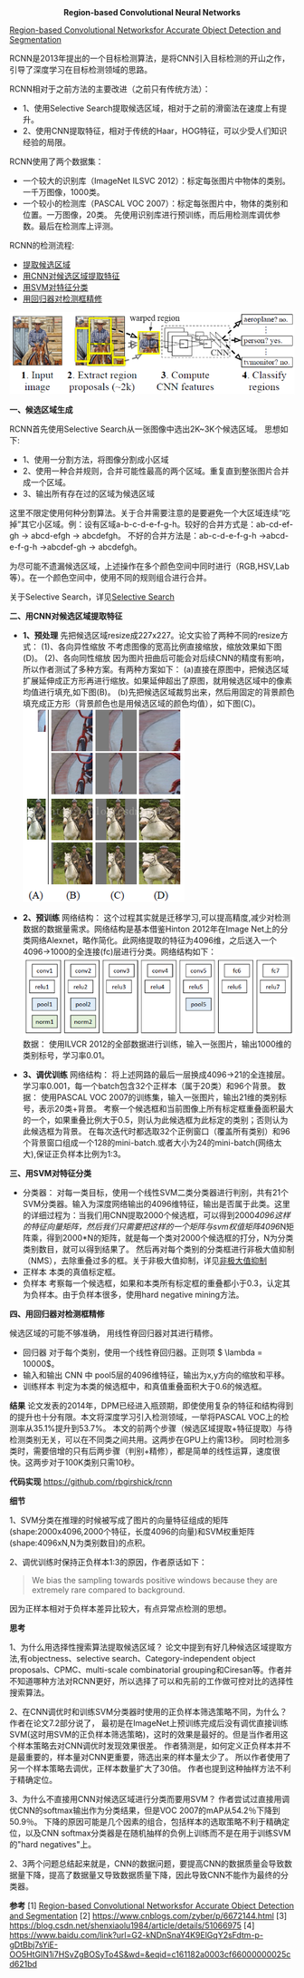 <center> <b> Region-based Convolutional Neural Networks</b> </center>

[Region-based Convolutional Networksfor Accurate Object Detection and Segmentation](resource/RCNN/RCNN.pdf)

RCNN是2013年提出的一个目标检测算法，是将CNN引入目标检测的开山之作，引导了深度学习在目标检测领域的思路。

RCNN相对于之前方法的主要改进（之前只有传统方法）：
* 1、使用Selective Search提取候选区域，相对于之前的滑窗法在速度上有提升。
* 2、使用CNN提取特征，相对于传统的Haar，HOG特征，可以少受人们知识经验的局限。
  
RCNN使用了两个数据集：
* 一个较大的识别库（ImageNet ILSVC 2012）：标定每张图片中物体的类别。一千万图像，1000类。 
* 一个较小的检测库（PASCAL VOC 2007）：标定每张图片中，物体的类别和位置。一万图像，20类。 
先使用识别库进行预训练，而后用检测库调优参数。最后在检测库上评测。

RCNN的检测流程:
* [提取候选区域](#title-1)
* [用CNN对候选区域提取特征](#title-2)
* [用SVM对特征分类](title-3)
* [用回归器对检测框精修](#title-4)
  
![RCNN](resource/RCNN/rcnn.png)

<span id="title-1">
<b>一、候选区域生成</b>
</span>

RCNN首先使用Selective Search从一张图像中选出2K~3K个候选区域。
思想如下:
* 1、使用一分割方法，将图像分割成小区域
* 2、使用一种合并规则，合并可能性最高的两个区域。重复直到整张图片合并成一个区域。
* 3、输出所有存在过的区域为候选区域

这里不限定使用何种分割算法。关于合并需要注意的是要避免一个大区域连续“吃掉”其它小区域。例：设有区域a-b-c-d-e-f-g-h。较好的合并方式是：ab-cd-ef-gh -> abcd-efgh -> abcdefgh。 不好的合并方法是：ab-c-d-e-f-g-h ->abcd-e-f-g-h ->abcdef-gh -> abcdefgh。

为尽可能不遗漏候选区域，上述操作在多个颜色空间中同时进行（RGB,HSV,Lab等）。在一个颜色空间中，使用不同的规则组合进行合并。

关于Selective Search，详见[Selective Search](Selective-Search.md#Selective-Search)

<span id="title-2">
<b>二、用CNN对候选区域提取特征</b>
</span>

* **1、预处理**
  先把候选区域resize成227x227。论文实验了两种不同的resize方式：
  (1)、各向异性缩放
  不考虑图像的宽高比例直接缩放，缩放效果如下图(D)。
  (2)、各向同性缩放
  因为图片扭曲后可能会对后续CNN的精度有影响，所以作者测试了多种方案。有两种方案如下：
  (a)直接在原图中，把候选区域扩展延伸成正方形再进行缩放。如果延伸超出了原图，就用候选区域中的像素均值进行填充,如下图(B)。
  (b)先把候选区域裁剪出来，然后用固定的背景颜色填充成正方形（背景颜色也是用候选区域的颜色均值），如下图(C)。
  ![](resource/RCNN/resize.png)

* **2、预训练**
  网络结构：
  这个过程其实就是迁移学习,可以提高精度,减少对检测数据的数据量需求。网络结构是基本借鉴Hinton 2012年在Image Net上的分类网络Alexnet，略作简化。此网络提取的特征为4096维，之后送入一个4096->1000的全连接(fc)层进行分类。网络结构如下：
  ![AlexNet](resource/RCNN/AlexNet.png)
  数据：
  使用ILVCR 2012的全部数据进行训练，输入一张图片，输出1000维的类别标号，学习率0.01。
* **3、调优训练**
  网络结构：
  将上述网路的最后一层换成4096->21的全连接层。学习率0.001，每一个batch包含32个正样本（属于20类）和96个背景。
  数据：
  使用PASCAL VOC 2007的训练集，输入一张图片，输出21维的类别标号，表示20类+背景。 
  考察一个候选框和当前图像上所有标定框重叠面积最大的一个，如果重叠比例大于0.5，则认为此候选框为此标定的类别；否则认为此候选框为背景。
  在每次迭代时都选取32个正例窗口（覆盖所有类别）和96个背景窗口组成一个128的mini-batch.或者大小为24的mini-batch(网络太大),保证正负样本比例为1:3。

<span id="title-3">
<b>三、用SVM对特征分类</b>
</span>

  * 分类器：
  对每一类目标，使用一个线性SVM二类分类器进行判别，共有21个SVM分类器。输入为深度网络输出的4096维特征，输出是否属于此类。这里的详细过程为：当我们用CNN提取2000个候选框，可以得到2000*4096这样的特征向量矩阵，然后我们只需要把这样的一个矩阵与svm权值矩阵4096*N矩阵乘，得到2000*N的矩阵，就是每一个类对2000个候选框的打分，N为分类类别数目，就可以得到结果了。
  然后再对每个类别的分类框进行非极大值抑制（NMS），去除重叠过多的框。关于非极大值抑制，详见[非极大值抑制](NMS.md#NMS)
  * 正样本
  本类的真值标定框。 
  * 负样本
  考察每一个候选框，如果和本类所有标定框的重叠都小于0.3，认定其为负样本。由于负样本很多，使用hard negative mining方法。 

<span id="title-4">
<b>四、用回归器对检测框精修</b>
</span>

候选区域的可能不够准确， 用线性脊回归器对其进行精修。
* 回归器
  对于每个类别，使用一个线性脊回归器。正则项 $ \lambda = 10000$。
* 输入和输出
CNN 中 pool5层的4096维特征，输出为x,y方向的缩放和平移。
* 训练样本
  判定为本类的候选框中，和真值重叠面积大于0.6的候选框。

**结果**
论文发表的2014年，DPM已经进入瓶颈期，即使使用复杂的特征和结构得到的提升也十分有限。本文将深度学习引入检测领域，一举将PASCAL VOC上的检测率从35.1%提升到53.7%。 
本文的前两个步骤（候选区域提取+特征提取）与待检测类别无关，可以在不同类之间共用。这两步在GPU上约需13秒。 
同时检测多类时，需要倍增的只有后两步骤（判别+精修），都是简单的线性运算，速度很快。这两步对于100K类别只需10秒。


**代码实现**
https://github.com/rbgirshick/rcnn 

**细节**

1、SVM分类在推理的时候被写成了图片的向量特征组成的矩阵(shape:2000x4096,2000个特征，长度4096的向量)和SVM权重矩阵(shape:4096xN,N为类别数目)的点积。

2、调优训练时保持正负样本1:3的原因，作者原话如下：
>We bias the sampling towards positive windows
because they are extremely rare compared to background.

因为正样本相对于负样本差异比较大，有点异常点检测的思想。

**思考**

1、为什么用选择性搜索算法提取候选区域？
论文中提到有好几种候选区域提取方法,有objectness、selective search、Category-independent object proposals、CPMC、multi-scale combinatorial grouping和Ciresan等。作者并不知道哪种方法对RCNN更好，所以选择了可以和先前的工作做可控对比的选择性搜索算法。

2、在CNN调优时和训练SVM分类器时使用的正负样本筛选策略不同，为什么？
作者在论文7.2部分说了， 最初是在ImageNet上预训练完成后没有调优直接训练SVM(这时用SVM的正负样本筛选策略)，这时的效果是最好的。但是当作者用这个样本策略去对CNN调优时发现效果很差。
作者猜测是，如何定义正负样本并不是最重要的，样本量对CNN更重要，筛选出来的样本量太少了。
所以作者使用了另一个样本策略去调优，正样本数量扩大了30倍。
作者也提到这种抽样方法不利于精确定位。

3、为什么不直接用CNN对候选区域进行分类而要用SVM？
作者尝试过直接用调优CNN的softmax输出作为分类结果，但是VOC 2007的mAP从54.2％下降到50.9％。
下降的原因可能是几个因素的组合，包括样本的选取策略不利于精确定位，以及CNN softmax分类器是在随机抽样的负例上训练而不是在用于训练SVM的"hard negatives"上。

2、3两个问题总结起来就是，CNN的数据问题，要提高CNN的数据质量会导致数据量下降，提高了数据量又导致数据质量下降，因此导致CNN不能作为最终的分类器。

**参考**
[1] [Region-based Convolutional Networksfor Accurate Object Detection and Segmentation](resource/RCNN/RCNN.pdf)
[2] https://www.cnblogs.com/zyber/p/6672144.html
[3] https://blog.csdn.net/shenxiaolu1984/article/details/51066975
[4] https://www.baidu.com/link?url=G2-kNDnSnaY4K9ElGqY2sFdtm-p-gDtBbj7sYiE-OO5HtGIN1i7HSvZgBOSyTo4S&wd=&eqid=c161182a0003cf66000000025cd621bd